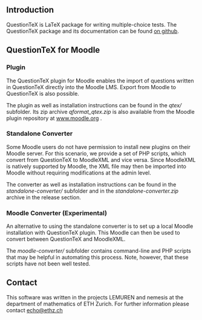Introduction
------------

QuestionTeX is LaTeX package for writing multiple-choice tests.
The QuestionTeX package and its documentation can be found
[on github](https://github.com/ltalirz/QuestionTeX).
    
QuestionTeX for Moodle
-----------------------

### Plugin

The QuestionTeX plugin for Moodle enables the import of questions written in 
QuestionTeX directly into the Moodle LMS. Export from Moodle to QuestionTeX
is also possible.

The plugin as well as installation instructions can be found in the *qtex/* 
subfolder. Its zip archive *qformat_qtex.zip* is also available from the 
Moodle plugin repository at www.moodle.org .

### Standalone Converter

Some Moodle users do not have permission to install new plugins on their 
Moodle server. For this scenario, we provide a set of PHP scripts, 
which convert from QuestionTeX to MoodleXML and vice versa. 
Since MoodleXML is natively supported by Moodle, the XML file may then be
imported into Moodle without requiring modifications at the admin level.

The converter as well as installation instructions can be found in the 
*standalone-converter/* subfolder and in the *standalone-converter.zip* 
archive in the release section.

### Moodle Converter (Experimental) 

An alternative to using the standalone converter is to set up a local
Moodle installation with QuestionTeX plugin. This Moodle can then be
used to convert between QuestionTeX and MoodleXML.

The *moodle-converter/* subfolder contains command-line and PHP scripts
that may be helpful in automating this process.
Note, however, that these scripts have not been well tested.

Contact
-------

This software was written in the projects LEMUREN and nemesis at the department
of mathematics of ETH Zurich.
For further information please contact echo@ethz.ch
